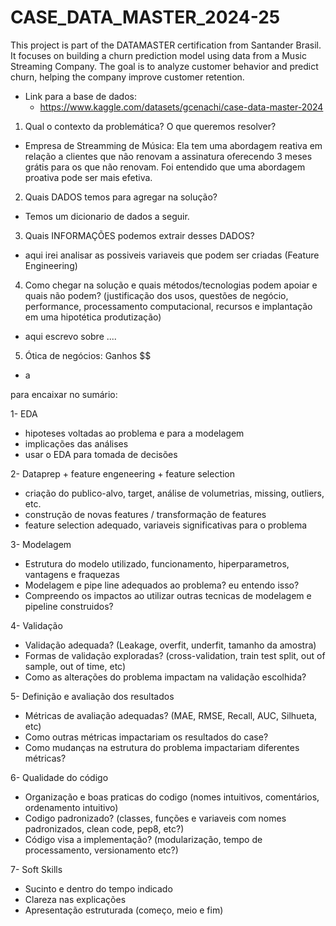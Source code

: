 # CASE_DATA_MASTER_2024-25
This project is part of the DATAMASTER certification from Santander Brasil. It focuses on building a churn prediction model using data from a Music Streaming Company. The goal is to analyze customer behavior and predict churn, helping the company improve customer retention.

- Link para a base de dados:
  - https://www.kaggle.com/datasets/gcenachi/case-data-master-2024

1. Qual o contexto da problemática? O que queremos resolver?
  - Empresa de Streamming de Música: Ela tem uma abordagem reativa em relação a clientes que não renovam a assinatura oferecendo 3 meses grátis para os que não renovam. Foi entendido que uma abordagem proativa pode ser mais efetiva.

2. Quais DADOS temos para agregar na solução?
  - Temos um dicionario de dados a seguir.

3. Quais INFORMAÇÕES podemos extrair desses DADOS?
  - aqui irei analisar as possiveis variaveis que podem ser criadas (Feature Engineering)

4. Como chegar na solução e quais métodos/tecnologias podem apoiar e quais não podem? (justificação dos usos, questões de negócio, performance, processamento computacional, recursos e implantação em uma hipotética produtização)
  - aqui escrevo sobre ....

5. Ótica de negócios: Ganhos $$
  - a


para encaixar no sumário:

1- EDA
- hipoteses voltadas ao problema e para a modelagem
- implicações das análises
- usar o EDA para tomada de decisões

2- Dataprep + feature engeneering + feature selection
- criação do publico-alvo, target, análise de volumetrias, missing, outliers, etc.
- construção de novas features / transformação de features
- feature selection adequado, variaveis significativas para o problema

3- Modelagem
- Estrutura do modelo utilizado, funcionamento, hiperparametros, vantagens e fraquezas
- Modelagem e pipe line adequados ao problema? eu entendo isso?
- Compreendo os impactos ao utilizar outras tecnicas de modelagem e pipeline construidos?

4- Validação
- Validação adequada? (Leakage, overfit, underfit, tamanho da amostra)
- Formas de validação exploradas? (cross-validation, train test split, out of sample, out of time, etc)
- Como as alterações do problema impactam na validação escolhida?

5- Definição e avaliação dos resultados
- Métricas de avaliação adequadas? (MAE, RMSE, Recall, AUC, Silhueta, etc)
- Como outras métricas impactariam os resultados do case?
- Como mudanças na estrutura do problema impactariam diferentes métricas?

6- Qualidade do código
- Organização e boas praticas do codigo (nomes intuitivos, comentários, ordenamento intuitivo)
- Codigo padronizado? (classes, funções e variaveis com nomes padronizados, clean code, pep8, etc?)
- Código visa a implementação? (modularização, tempo de processamento, versionamento etc?)

7- Soft Skills
- Sucinto e dentro do tempo indicado
- Clareza nas explicações
- Apresentação estruturada (começo, meio e fim)
